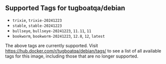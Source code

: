 ## Supported Tags for tugboatqa/debian

* `trixie`, `trixie-20241223`
* `stable`, `stable-20241223`
* `bullseye`, `bullseye-20241223`, `11.11`, `11`
* `bookworm`, `bookworm-20241223`, `12.8`, `12`, `latest`

The above tags are currently supported. Visit https://hub.docker.com/r/tugboatqa/debian/tags/ to see a list of all available tags for this image, including those that are no longer supported.
